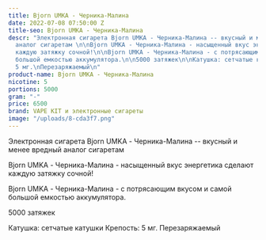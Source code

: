```yaml
---
title: Bjorn UMKA - Черника-Малина
date: 2022-07-08 07:50:00 Z
title-seo: Bjorn UMKA - Черника-Малина
descr: "Электронная сигарета Bjorn UMKA - Черника-Малина -- вкусный и менее вредный
  аналог сигаретам \n\nBjorn UMKA - Черника-Малина - насыщенный вкус энергетика сделают
  каждую затяжку сочной!\n\nBjorn UMKA - Черника-Малина - с потрясающим вкусом и самой
  большой емкостью аккумулятора.\n\n5000 затяжек\n\nКатушка: сетчатые катушки\nКрепость:
  5 мг.\nПерезаряжаемый\n"
product-name: Bjorn UMKA - Черника-Малина
nicotine: 5
portions: 5000
gram: "-"
price: 6500
brand: VAPE KIT и электронные сигареты
image: "/uploads/8-cda3f7.png"
---
```


Электронная сигарета Bjorn UMKA - Черника-Малина -- вкусный и менее вредный аналог сигаретам 

Bjorn UMKA - Черника-Малина - насыщенный вкус энергетика сделают каждую затяжку сочной!

Bjorn UMKA - Черника-Малина - с потрясающим вкусом и самой большой емкостью аккумулятора.

5000 затяжек

Катушка: сетчатые катушки
Крепость: 5 мг.
Перезаряжаемый
